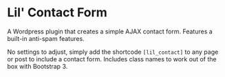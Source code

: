 Lil' Contact Form
================

A Wordpress plugin that creates a simple AJAX contact form. Features a built-in anti-spam features.

No settings to adjust, simply add the shortcode `[lil_contact]` to any page or post to include a contact form. Includes class names to work out of the box with Bootstrap 3.
